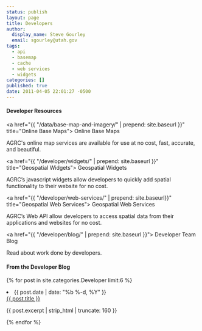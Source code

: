 ```yaml
---
status: publish
layout: page
title: Developers
author:
  display_name: Steve Gourley
  email: sgourley@utah.gov
tags:
  - api
  - basemap
  - cache
  - web services
  - widgets
categories: []
published: true
date: 2011-04-05 22:01:27 -0500
---
```

<div class="grid">
  <div class="grid__col grid__col--1-of-2">

<h4>Developer Resources</h4>

<a href="{{ "/data/base-map-and-imagery/" | prepend: site.baseurl }}" title="Online Base Maps"><i class="fa fa-2x fa-fw fa-map"></i> Online Base Maps</a>

<p>AGRC's online map services are available for use at no cost, fast, accurate, and beautiful.</p>

<a href="{{ "/developer/widgets/" | prepend: site.baseurl }}" title="Geospatial Widgets"><i class="fa fa-2x fa-fw fa-modx"></i> Geospatial Widgets</a>

<p>AGRC’s javascript widgets allow developers to quickly add spatial functionality to their website for no cost.</p>

<a href="{{ "/developer/web-services/" | prepend: site.baseurl}}" title="Geospatial Web Services"><i class="fa fa-2x fa-fw fa-mixcloud"></i> Geospatial Web Services</a>

<p>AGRC’s Web API allow developers to access spatial data from their applications and websites for no cost.</p>

<a href="{{ "/developer/blog/" | prepend: site.baseurl }}"><i class="fa fa-2x fa-fw fa-comments-o"></i> Developer Team Blog</a>

<p>Read about work done by developers.</p>

</div>

<div class="grid__col grid__col--1-of-2">

  <h4>From the Developer Blog</h4>

  {% for post in site.categories.Developer limit:6 %}
  <li>
    <span class="post-meta">{{ post.date | date: "%b %-d, %Y" }}</span><br/>
    <a href="{{ post.url | prepend: site.baseurl }}">{{ post.title }}</a>
    <p>{{ post.excerpt | strip_html | truncate: 160 }}</p>
  </li>
  {% endfor %}

</div>
</div>
